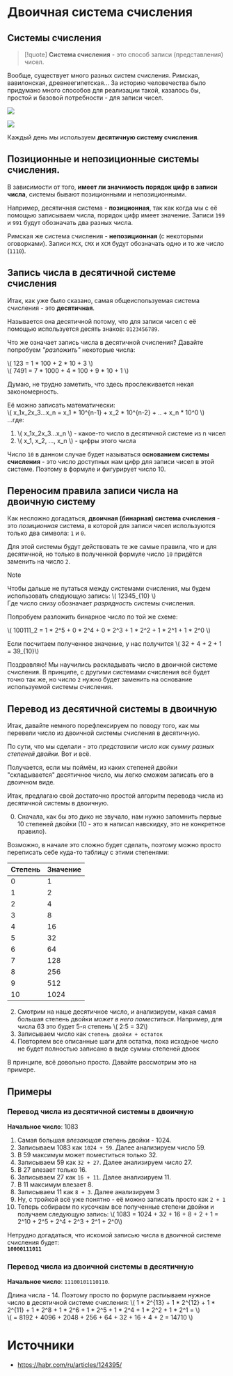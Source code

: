 # Двоичная система счисления

## Системы счисления

> [!quote]
> **Система счисления** - это способ записи (представления) чисел.

Вообще, существует много разных систем счисления. Римская, вавилонская, древнеегипетская... 
За историю человечества было придумано много способов для реализации такой, казалось бы, простой и базовой потребности - для записи чисел.

![](https://habrastorage.org/r/w1560/getpro/habr/post_images/638/d69/f5b/638d69f5bc7df2079b4720f5837c7dea.jpg)

![](https://habrastorage.org/r/w1560/getpro/habr/post_images/c32/033/6c3/c320336c3d3d08506b387240c67b0637.jpg)

Каждый день мы используем **десятичную систему счисления**.

## Позиционные и непозиционные системы счисления.
В зависимости от того, **имеет ли значимость порядок цифр в записи числа**, системы бывают позиционными и непозиционными.

Например, десятичная система - **позиционная**, так как когда мы с её помощью записываем числа, порядок цифр имеет значение. Записи `199` и `991` будут обозначать два разных числа.

Римская же система счисления - **непозиционная** (с некоторыми оговорками). Записи `MCX`, `CMX` и `XCM` будут обозначать одно и то же число (`1110`).

## Запись числа в десятичной системе счисления

Итак, как уже было сказано, самая общеиспользуемая система счисления - это **десятичная**.

Называется она десятичной потому, что для записи чисел с её помощью используется десять знаков: `0123456789`.

Что же означает запись числа в десятичной счисления? Давайте попробуем *"разложить"* некоторые числа:

\\( 123 = 1 * 100 + 2 * 10 + 3 \\)  
\\( 7491 = 7 * 1000 + 4 * 100 + 9 * 10 + 1 \\)

Думаю, не трудно заметить, что здесь прослеживается некая закономерность.

Её можно записать математически:  
\\( x_1x_2x_3...x_n = x_1 * 10^{n-1} + x_2 * 10^{n-2} + .. + x_n * 10^0 \\)  
...где:
1. \\( x_1x_2x_3...x_n \\) - какое-то число в десятичной системе из n чисел
2. \\( x_1, x_2, ..., x_n \\) - цифры этого числа

Число `10` в данном случае будет называться **основанием системы счисления** - это число доступных нам цифр для записи чисел в этой системе. Поэтому в формуле и фигурирует число 10.

## Переносим правила записи числа на двоичную систему

Как несложно догадаться, **двоичная (бинарная) система счисления** - это *позиционная* система, в которой для записи чисел используются только два символа: `1` и `0`.

Для этой системы будут действовать те же самые правила, что и для десятичной, но только в полученной формуле число `10` придётся заменить на число `2`.

> [!note]
> Чтобы дальше не путаться между системами счисления, мы будем использовать
> следующую запись:
> \\( 12345_{10} \\)  
> Где число снизу обозначает *разрядность* системы счисления.

Попробуем разложить бинарное число по той же схеме:

\\( 100111_2 = 1 * 2^5 + 0 * 2^4 + 0 * 2^3 + 1 * 2^2 + 1 * 2^1 + 1 * 2^0 \\)

Если посчитаем полученное значение, у нас получится \\( 32 + 4 + 2 + 1 = 39_{10}\\)

Поздравляю! Мы научились раскладывать число в двоичной системе счисления. В принципе, с другими системами счисления всё будет точно так же, но число `2` нужно будет заменить на основание используемой системы счисления.

## Перевод из десятичной системы в двоичную

Итак, давайте немного порефлексируем по поводу того, как мы перевели число из двоичной системы счисления в десятичную.

По сути, что мы сделали - это *представили число как сумму разных степеней двойки*. Вот и всё.

Получается, если мы поймём, из каких степеней двойки "складывается" десятичное число, мы легко сможем записать его в двоичном виде.

Итак, предлагаю свой достаточно простой алгоритм перевода числа из десятичной системы в двоичную.

0. Сначала, как бы это дико не звучало, нам нужно запомнить первые 10 степеней двойки (10 - это я написал навскидку, это не конкретное правило).

Возможно, в начале это сложно будет сделать, поэтому можно просто переписать себе куда-то таблицу с этими степенями:

| Степень | Значение |
|---------|----------|
|    0    |    1     |
|    1    |    2     |
|    2    |    4     |
|    3    |    8     |
|    4    |    16    |
|    5    |    32    |
|    6    |    64    |
|    7    |    128   |
|    8    |    256   |
|    9    |    512   |
|    10   |    1024  |

2. Смотрим на наше десятичное число, и анализируем, какая самая большая степень двойки *может в него поместиться*. Например, для числа 63 это будет 5-я степень \\( 2:5 = 32\\)
3. Записываем число как `степень двойки + остаток`
4. Повторяем все описанные шаги для остатка, пока исходное число не будет полностью записано в виде суммы степеней двоек

В принципе, всё довольно просто. Давайте рассмотрим это на примере.

## Примеры

### Перевод числа из десятичной системы в двоичную
**Начальное число**: 1083

1. Самая большая *влезающая* степень двойки - 1024.
2. Записываем 1083 как `1024 + 59`. Далее анализируем число 59.
3. В 59 максимум может поместиться только 32.
4. Записываем 59 как `32 + 27`. Далее анализируем число 27.
5. В 27 влезает только 16.
6. Записываем 27 как `16 + 11`. Далее анализируем 11.
7. В 11 максимум влезает 8.
8. Записываем 11 как `8 + 3`. Далее анализируем 3
9. Ну, с тройкой всё уже понятно - её можно записать просто как `2 + 1`
10. Теперь собираем по кусочкам все полученные степени двойки и получаем следующую запись:
\\( 1083 = 1024 + 32 + 16 + 8 + 2 + 1 = 2^10 + 2^5 + 2^4 + 2^3 + 2^1 + 2^0\\)

Нетрудно догадаться, что искомой записью числа в двоичной системе счисления будет:  
**`10000111011`**


### Перевод числа из двоичной системы в десятичную
**Начальное число**: `11100101110110`.

Длина числа - 14. Поэтому просто по формуле распиываем нужное число в десятичной системе счисления:
\\( 1 * 2^{13} + 1 * 2^{12} + 1 * 2^{11} + 1 * 2^8 + 1 * 2^6 + 1 * 2^5 + 1 * 2^4 + 1 * 2^2 + 1 * 2^1 = \\)  
\\( = 8192 + 4096 + 2048 + 256 + 64 + 32 + 16 + 4 + 2 = 14710 \\)

# Источники
- https://habr.com/ru/articles/124395/